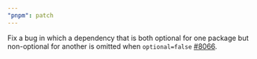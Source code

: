 ```yaml
---
"pnpm": patch
---
```


Fix a bug in which a dependency that is both optional for one package but non-optional for another is omitted when `optional=false` [#8066](https://github.com/pnpm/pnpm/issues/8066).
